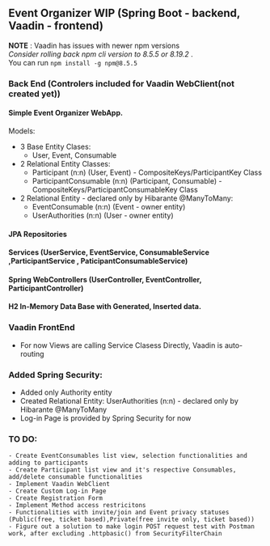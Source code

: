 ﻿## Event Organizer WIP (Spring Boot - backend, Vaadin - frontend)
**NOTE** : Vaadin has issues with newer npm versions <br>
_Consider rolling back npm cli version to 8.5.5 or 8.19.2_ . <br>
You can run `npm install -g npm@8.5.5`
### Back End (Controlers included for Vaadin WebClient(not created yet)) 
#### Simple Event Organizer WebApp. 
Models:
- 3 Base Entity Clases:
	 - User, Event, Consumable
- 2 Relational Entity Classes:
	 - Participant (n:n) (User, Event) - CompositeKeys/ParticipantKey Class
	 - ParticipantConsumable (n:n) (Participant, Consumable) - CompositeKeys/ParticipantConsumableKey Class
- 2 Relational Entity - declared only by Hibarante @ManyToMany:
	 - EventConsumable (n:n) (Event - owner entity)
	 - UserAuthorities (n:n) (User - owner entity)
#### JPA Repositories
#### Services (UserService, EventService, ConsumableService ,ParticipantService , PaticipantConsumableService)
#### Spring WebControllers (UserController, EventController, ParticipantController)
#### H2 In-Memory Data Base with Generated, Inserted data.

### Vaadin FrontEnd
- For now Views are calling Service Clasess Directly, Vaadin is auto-routing

### Added Spring Security:
- Added only Authority entity
- Created Relational Entity: UserAuthorities (n:n) - declared only by Hibarante @ManyToMany
- Log-in Page is provided by Spring Security for now

### TO DO:
	- Create EventConsumables list view, selection functionalities and adding to participants
	- Create Participant list view and it's respective Consumables, add/delete consumable functionalities
	- Implement Vaadin WebClient
	- Create Custom Log-in Page
	- Create Registration Form
	- Implement Method access restricitons
	- Functionalities with invite/join and Event privacy statuses (Public(free, ticket based),Private(free invite only, ticket based))
	- Figure out a solution to make login POST request test with Postman work, after excluding .httpbasic() from SecurityFilterChain
	



